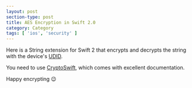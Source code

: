 ```yaml
---
layout: post
section-type: post
title: AES Encryption in Swift 2.0
category: Category
tags: [ 'ios', 'security' ]
---
```


Here is a String extension for Swift 2 that encrypts and decrypts the string with the
device's <a href="https://en.wikipedia.org/wiki/UDID" target="blank">UDID</a>.

<script src="https://gist.github.com/PanosSakkos/553938159a6f96a86d29.js"></script>

You need to use <a href="https://github.com/krzyzanowskim/CryptoSwift" target="blank">CryptoSwift</a>,
which comes with excellent documentation.

Happy encrypting :wink:
